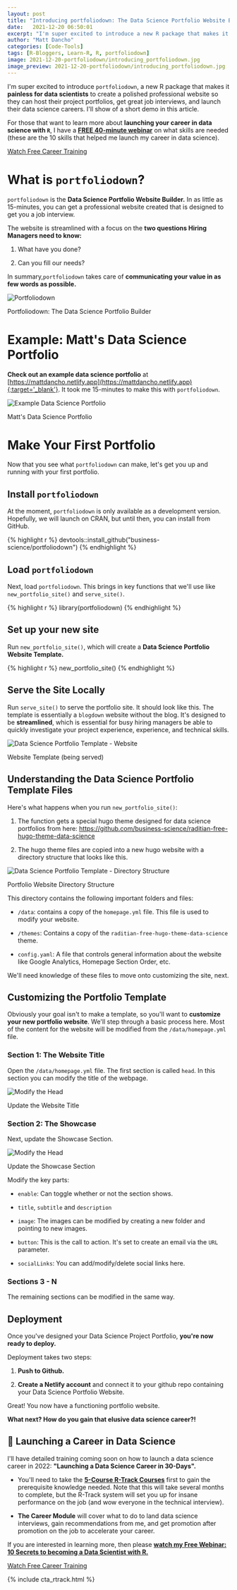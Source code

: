 ```yaml
---
layout: post
title: "Introducing portfoliodown: The Data Science Portfolio Website Builder"
date:   2021-12-20 06:50:01
excerpt: "I'm super excited to introduce a new R package that makes it painless for data scientists to create a professional."
author: "Matt Dancho"
categories: [Code-Tools]
tags: [R-Bloggers, Learn-R, R, portfoliodown]
image: 2021-12-20-portfoliodown/introducing_portfoliodown.jpg
image_preview: 2021-12-20-portfoliodown/introducing_portfoliodown.jpg
---
```


I'm super excited to introduce `portfoliodown`, a new R package that makes it __painless for data scientists__ to create a polished professional website so they can host their project portfolios, get great job interviews, and launch their data science careers. I'll show of a short demo in this article. 

For those that want to learn more about __launching your career in data science with `R`__, I have a [__FREE 40-minute webinar__](https://mailchi.mp/business-science/rtrack-master-class-signup-3) on what skills are needed (these are the 10 skills that helped me launch my career in data science).

<p class="text-center">
  <a class="btn btn-xxl-wide-green" href="https://mailchi.mp/business-science/rtrack-master-class-signup-3">
  Watch Free Career Training
  </a>
</p>

# What is `portfoliodown`?

`portfoliodown` is the __Data Science Portfolio Website Builder.__ In as little as 15-minutes, you can get a professional website created that is designed to get you a job interview. 

The website is streamlined with a focus on the __two questions Hiring Managers need to know:__ 

1. What have you done? 

2. Can you fill our needs?

In summary,`portfoliodown` takes care of __communicating your value in as few words as possible.__ 

![Portfoliodown](/assets/2021-12-20-portfoliodown/introducing_portfoliodown.jpg)

<p class="text-center date">Portfoliodown: The Data Science Portfolio Builder</p>

# Example: Matt's Data Science Portfolio

__Check out an example data science portfolio__ at [https://mattdancho.netlify.app](https://mattdancho.netlify.app){:target='_blank'}. It took me 15-minutes to make this with `portfoliodown`. 

![Example Data Science Portfolio](/assets/2021-12-20-portfoliodown/example_portfolio.gif)

<p class="text-center date">Matt's Data Science Portfolio</p>

# Make Your First Portfolio

Now that you see what `portfoliodown` can make, let's get you up and running with your first portfolio. 

## Install `portfoliodown`

At the moment, `portfoliodown` is only available as a development version. Hopefully, we will launch on CRAN, but until then, you can install from GitHub. 

{% highlight r %}
devtools::install_github("business-science/portfoliodown")
{% endhighlight %}

## Load `portfoliodown`

Next, load `portfoliodown`. This brings in key functions that we'll use like `new_portfolio_site()` and `serve_site()`.

{% highlight r %}
library(portfoliodown)
{% endhighlight %}

## Set up your new site

Run `new_portfolio_site()`, which will create a __Data Science Portfolio Website Template.__  

{% highlight r %}
new_portfolio_site()
{% endhighlight %}

## Serve the Site Locally

Run `serve_site()` to serve the portfolio site. It should look like this. The template is essentially a `blogdown` website without the blog. It's designed to be __streamlined__, which is essential for busy hiring managers be able to quickly investigate your project experience, experience, and technical skills. 

![Data Science Portfolio Template - Website](/assets/2021-12-20-portfoliodown/portfolio_example.jpg)

<p class="text-center date">Website Template (being served)</p>

## Understanding the Data Science Portfolio Template Files

Here's what happens when you run `new_portfolio_site()`:

1. The function gets a special hugo theme designed for data science portfolios from here: https://github.com/business-science/raditian-free-hugo-theme-data-science

2. The hugo theme files are copied into a new hugo website with a directory structure that looks like this. 

![Data Science Portfolio Template - Directory Structure](/assets/2021-12-20-portfoliodown/portfolio_files.jpg)

<p class="text-center date">Portfolio Website Directory Structure</p>

This directory contains the following important folders and files:

- `/data`: contains a copy of the `homepage.yml` file. This file is used to modify your website. 

- `/themes`: Contains a copy of the `raditian-free-hugo-theme-data-science` theme. 

- `config.yaml`: A file that controls general information about the website like Google Analytics, Homepage Section Order, etc. 


We'll need knowledge of these files to move onto customizing the site, next. 

## Customizing the Portfolio Template

Obviously your goal isn't to make a template, so you'll want to __customize your new portfolio website__. We'll step through a basic process here. Most of the content for the website will be modified from the `/data/homepage.yml` file. 

### Section 1: The Website Title

Open the `/data/homepage.yml` file. The first section is called `head`. In this section you can modify the title of the webpage. 


![Modify the Head](/assets/2021-12-20-portfoliodown/section_00_head.jpg)

<p class="text-center date">Update the Website Title</p>


### Section 2: The Showcase

Next, update the Showcase Section. 

![Modify the Head](/assets/2021-12-20-portfoliodown/section_01_showcase.jpg)

<p class="text-center date">Update the Showcase Section</p>

Modify the key parts:

- `enable`: Can toggle whether or not the section shows. 

- `title`, `subtitle` and `description`

- `image`: The images can be modified by creating a new folder and pointing to new images. 

- `button`: This is the call to action. It's set to create an email via the `URL` parameter. 

- `socialLinks`: You can add/modify/delete social links here. 

### Sections 3 - N

The remaining sections can be modified in the same way. 

## Deployment

Once you've designed your Data Science Project Portfolio, __you're now ready to deploy.__ 

Deployment takes two steps:

1. __Push to Github.__ 

2. __Create a Netlify account__ and connect it to your github repo containing your Data Science Portfolio Website. 

Great! You now have a functioning portfolio website. 

__What next? How do you gain that elusive data science career?!__

## 🚀 Launching a Career in Data Science

I'll have detailed training coming soon on how to launch a data science career in 2022: __"Launching a Data Science Career in 30-Days".__ 

- You'll need to take the [__5-Course R-Track Courses__](https://university.business-science.io/p/5-course-bundle-machine-learning-web-apps-time-series) first to gain the prerequisite knowledge needed. Note that this will take several months to complete, but the R-Track system will set you up for insane performance on the job (and wow everyone in the technical interview). 

- __The Career Module__ will cover what to do to land data science interviews, gain recommendations from me, and get promotion after promotion on the job to accelerate your career. 

If you are interested in learning more, then please [__watch my Free Webinar: 10 Secrets to becoming a Data Scientist with R.__](https://mailchi.mp/business-science/rtrack-master-class-signup-3)

<p class="text-center">
  <a class="btn btn-xxl-wide-green" href="https://mailchi.mp/business-science/rtrack-master-class-signup-3">
  Watch Free Career Training
  </a>
</p>

{% include cta_rtrack.html %}

